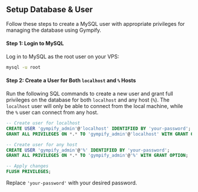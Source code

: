 
## Setup Database & User

Follow these steps to create a MySQL user with appropriate privileges for managing the database using Gympify.

#### Step 1: Login to MySQL

Log in to MySQL as the root user on your VPS:

```bash
mysql -u root
```

#### Step 2: Create a User for Both `localhost` and `%` Hosts

Run the following SQL commands to create a new user and grant full privileges on the database for both `localhost` and any host (`%`). The `localhost` user will only be able to connect from the local machine, while the `%` user can connect from any host.

```sql
-- Create user for localhost
CREATE USER 'gympify_admin'@'localhost' IDENTIFIED BY 'your-password';
GRANT ALL PRIVILEGES ON *.* TO 'gympify_admin'@'localhost' WITH GRANT OPTION;

-- Create user for any host
CREATE USER 'gympify_admin'@'%' IDENTIFIED BY 'your-password';
GRANT ALL PRIVILEGES ON *.* TO 'gympify_admin'@'%' WITH GRANT OPTION;

-- Apply changes
FLUSH PRIVILEGES;
```

Replace `'your-password'` with your desired password.

